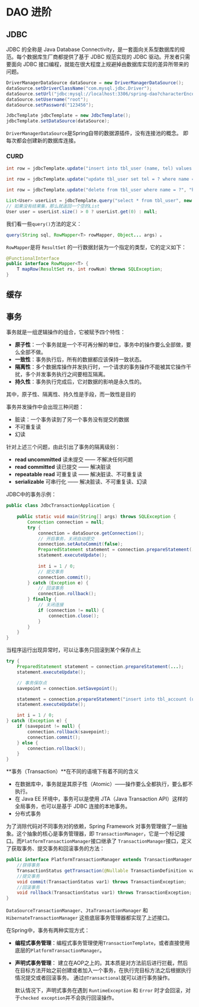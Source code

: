 # DAO 进阶



## JDBC

JDBC 的全称是 Java Database Connectivity，是一套面向关系型数据库的规范。每个数据库生厂商都提供了基于 JDBC 规范实现的 JDBC 驱动。开发者只需要面向 JDBC 接口编程，就能在很大程度上规避掉由数据库实现的差异所带来的问题。



~~~java
DriverManagerDataSource dataSource = new DriverManagerDataSource();
dataSource.setDriverClassName("com.mysql.jdbc.Driver");
dataSource.setUrl("jdbc:mysql://localhost:3306/spring-dao?characterEncoding=utf8");
dataSource.setUsername("root");
dataSource.setPassword("123456");

JdbcTemplate jdbcTemplate = new JdbcTemplate();
jdbcTemplate.setDataSource(dataSource);
~~~

`DriverManagerDataSource`是Spring自带的数据源插件，没有连接池的概念。 即每次都会创建新的数据库连接。



### CURD

~~~java
int row = jdbcTemplate.update("insert into tbl_user (name, tel) values (?, ?)", "heihei", "200");

int row = jdbcTemplate.update("update tbl_user set tel = ? where name = ?", "54321", "heihei");

int row = jdbcTemplate.update("delete from tbl_user where name = ?", "heihei");

List<User> userList = jdbcTemplate.query("select * from tbl_user", new BeanPropertyRowMapper<>(User.class));
// 如果没有结果集，那么就返回一个空的List
User user = userList.size() > 0 ? userList.get(0) : null;
~~~

我们看一些`query()`方法的定义：

~~~java
query(String sql, RowMapper<T> rowMapper, Object... args) 。
~~~

`RowMapper`是将 `ResultSet` 的一行数据封装为一个指定的类型，它的定义如下：

~~~java
@FunctionalInterface
public interface RowMapper<T> {
	T mapRow(ResultSet rs, int rowNum) throws SQLException;
}
~~~



## 缓存



## 事务

事务就是一组逻辑操作的组合，它被赋予四个特性：

- **原子性**：一个事务就是一个不可再分解的单位，事务中的操作要么全部做，要么全部不做。
- **一致性**：事务执行后，所有的数据都应该保持一致状态。
- **隔离性**：多个数据库操作并发执行时，一个请求的事务操作不能被其它操作干扰，多个并发事务执行之间要相互隔离。
- **持久性**：事务执行完成后，它对数据的影响是永久性的。

其中，原子性、隔离性、持久性是手段，而一致性是目的

事务并发操作中会出现三种问题：

- 脏读：一个事务读到了另一个事务没有提交的数据
- 不可重复读
- 幻读

针对上述三个问题，由此引出了事务的隔离级别：

- **read uncommitted** 读未提交 —— 不解决任何问题
- **read committed** 读已提交 —— 解决脏读
- **repeatable read** 可重复读 —— 解决脏读、不可重复读
- **serializable** 可串行化 —— 解决脏读、不可重复读、幻读



JDBC中的事务示例：

~~~java
public class JdbcTransactionApplication {
    
    public static void main(String[] args) throws SQLException {
        Connection connection = null;
        try {
            connection = dataSource.getConnection();
            // 开启事务，关闭自动提交
            connection.setAutoCommit(false);
            PreparedStatement statement = connection.prepareStatement(...);
            statement.executeUpdate();
            
            int i = 1 / 0;
            // 提交事务
            connection.commit();
        } catch (Exception e) {
            // 回滚事务
            connection.rollback();
        } finally {
            // 关闭连接
            if (connection != null) {
                connection.close();
            }
        }
    }
}
~~~

当程序运行出现异常时，可以让事务只回滚到某个保存点上

~~~java
try {
    PreparedStatement statement = connection.prepareStatement(...);
    statement.executeUpdate();

    // 事务保存点
    savepoint = connection.setSavepoint();

    statement = connection.prepareStatement("insert into tbl_account (user_id, money) values (2, 123)");
    statement.executeUpdate();

    int i = 1 / 0;
} catch (Exception e) {
    if (savepoint != null) {
        connection.rollback(savepoint);
        connection.commit();
    } else {
        connection.rollback();
    }
}
~~~



**事务（Transaction）**在不同的语境下有着不同的含义

- 在数据库中，事务就是其原子性（Atomic）——操作要么全都执行，要么都不执行。
- 在 Java EE 环境中，事务可以是使用 JTA（Java Transaction API）这样的全局事务，也可以是基于 JDBC 连接的本地事务。
- 分布式事务



为了消除代码对不同事务对的依赖，Spring Framework 对事务管理做了一层抽象。这个抽象的核心是事务管理器，即 `TransactionManager`，它是一个标记接口。而`PlatformTransactionManager`接口继承了 `TransactionManager`接口，定义了获取事务、提交事务和回滚事务的方法：

```java
public interface PlatformTransactionManager extends TransactionManager {
    //获得事务
    TransactionStatus getTransaction(@Nullable TransactionDefinition var1) throws TransactionException;
    //提交事务
    void commit(TransactionStatus var1) throws TransactionException;
    //回滚事务
    void rollback(TransactionStatus var1) throws TransactionException;
}
```

`DataSourceTransactionManager`、`JtaTransactionManager` 和 `HibernateTransactionManager` 这些底层事务管理器都实现了上述接口。

在Spring中，事务有两种实现方式：

- **编程式事务管理**：编程式事务管理使用`TransactionTemplate`，或者直接使用底层的`PlatformTransactionManager`。

- **声明式事务管理**： 建立在AOP之上的。其本质是对方法前后进行拦截，然后在目标方法开始之前创建或者加入一个事务，在执行完目标方法之后根据执行情况提交或者回滚事务。 通过`@Transactional`就可以进行事务操作。

  默认情况下，声明式事务在遇到 `RuntimeException` 和 `Error` 时才会回滚，对于`checked exception`并不会执行回滚操作。
